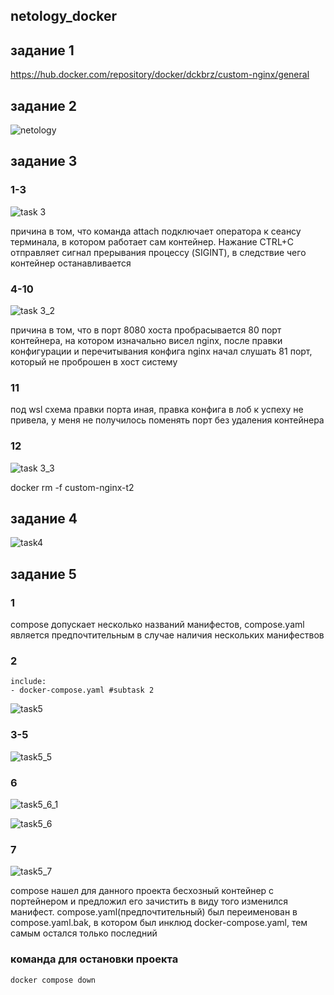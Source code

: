 ## netology_docker

## задание 1
  
  https://hub.docker.com/repository/docker/dckbrz/custom-nginx/general

  

## задание 2

  ![netology](https://github.com/user-attachments/assets/17e5b0c8-290e-4215-9e75-9052034a9fa3)

  

## задание 3
  
  ### 1-3

  ![task 3](https://github.com/user-attachments/assets/e4a11bf2-dda1-42e0-a255-12ad41209c10)
  
  причина в том, что команда attach подключает оператора к сеансу терминала, в котором работает сам контейнер. Нажание CTRL+C отправляет сигнал прерывания процессу (SIGINT), в следствие чего контейнер останавливается

  ### 4-10
  
  ![task 3_2](https://github.com/user-attachments/assets/11e87d86-e9bd-4c7e-a9d3-3b6084de8460)
  
  причина в том, что в порт 8080 хоста пробрасывается 80 порт контейнера, на котором изначально висел nginx, после правки конфигурации и перечитывания конфига nginx начал слушать 81 порт, который не проброшен в хост систему
  
  ### 11
  
  под wsl схема правки порта иная, правка конфига в лоб к успеху не привела, у меня не получилось поменять порт без удаления контейнера
  
  ### 12
  
  ![task 3_3](https://github.com/user-attachments/assets/4a8ca03b-a052-42cb-b5ed-ebb439b4c2ff)
  
  docker rm -f custom-nginx-t2

  

## задание 4
  
  ![task4](https://github.com/user-attachments/assets/b4c0ccf0-a35d-4aff-aac4-a8f3997c9b05)

  

## задание 5

  ### 1
  
  compose допускает несколько названий манифестов, compose.yaml является предпочтительным в случае наличия нескольких манифествов
    
  ### 2
    include:
    - docker-compose.yaml #subtask 2
  
  ![task5](https://github.com/user-attachments/assets/40d2a09a-4ae8-4a7f-867b-c74001829ac9)
    
  ### 3-5
    
  ![task5_5](https://github.com/user-attachments/assets/82d69165-9b20-4f1a-aa71-f239c2d607fc)
    
  ### 6
    
  ![task5_6_1](https://github.com/user-attachments/assets/402de32f-747c-4a19-81a1-994e93e15c2d)
  
  ![task5_6](https://github.com/user-attachments/assets/32f6a15e-7123-4add-ade5-17335cb59698)
  
  
  ### 7

  ![task5_7](https://github.com/user-attachments/assets/1274abc0-edc6-49eb-ae7b-25c379e295ee)

  compose нашел для данного проекта бесхозный контейнер с портейнером и предложил его зачистить в виду того изменился манифест. compose.yaml(предпочтительный) был переименован в compose.yaml.bak, в котором был инклюд docker-compose.yaml, тем самым остался только последний
  ### команда для остановки проекта
    docker compose down
